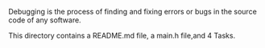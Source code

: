 Debugging is the process of finding and fixing errors or bugs in the source code of any software.

This directory contains a README.md file, a main.h file,and 4 Tasks.
 
